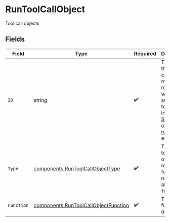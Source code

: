 # RunToolCallObject

Tool call objects


## Fields

| Field                                                                                                                                                                                | Type                                                                                                                                                                                 | Required                                                                                                                                                                             | Description                                                                                                                                                                          |
| ------------------------------------------------------------------------------------------------------------------------------------------------------------------------------------ | ------------------------------------------------------------------------------------------------------------------------------------------------------------------------------------ | ------------------------------------------------------------------------------------------------------------------------------------------------------------------------------------ | ------------------------------------------------------------------------------------------------------------------------------------------------------------------------------------ |
| `ID`                                                                                                                                                                                 | *string*                                                                                                                                                                             | :heavy_check_mark:                                                                                                                                                                   | The ID of the tool call. This ID must be referenced when you submit the tool outputs in using the [Submit tool outputs to run](/docs/api-reference/runs/submitToolOutputs) endpoint. |
| `Type`                                                                                                                                                                               | [components.RunToolCallObjectType](../../models/components/runtoolcallobjecttype.md)                                                                                                 | :heavy_check_mark:                                                                                                                                                                   | The type of tool call the output is required for. For now, this is always `function`.                                                                                                |
| `Function`                                                                                                                                                                           | [components.RunToolCallObjectFunction](../../models/components/runtoolcallobjectfunction.md)                                                                                         | :heavy_check_mark:                                                                                                                                                                   | The function definition.                                                                                                                                                             |